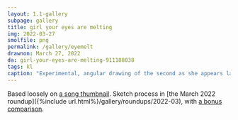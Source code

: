 ```yaml
---
layout: 1.1-gallery
subpage: gallery
title: girl your eyes are melting
img: 2022-03-27
smolfile: png
permalink: /gallery/eyemelt
drawnon: March 27, 2022
da: girl-your-eyes-are-melting-911188038
tags: kl
caption: "Experimental, angular drawing of the second as she appears later in the story, eyes seeming to melt down her face, a hand grabbed at the wrist by someone unseen."
---
```

Based loosely on <a href="https://www.youtube.com/watch?v=3sEptl-psU0" class="ext">a song thumbnail</a>. Sketch process in [the March 2022 roundup]({%include url.html%}/gallery/roundups/2022-03), with [a bonus comparison](https://sta.sh/0c0c34y0j30).